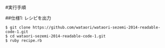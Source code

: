 #実行手順

##仕様1: レシピを出力

```
$ git clone https://github.com/wataori/wataori-sezemi-2014-readable-code-1.git
$ cd wataori-sezemi-2014-readable-code-1.git
$ ruby recipe.rb
```
